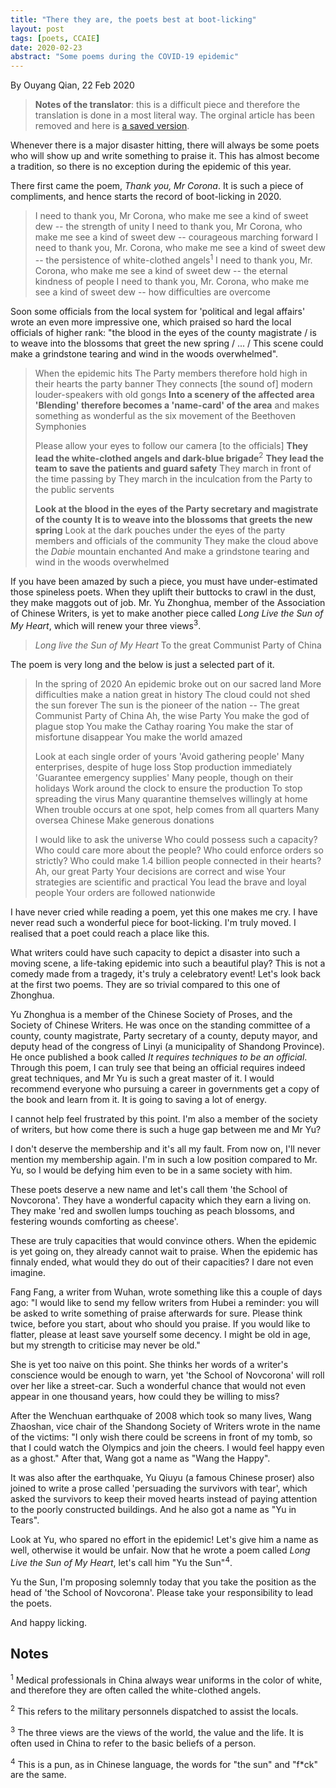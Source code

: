 ```yaml
---
title: "There they are, the poets best at boot-licking"
layout: post
tags: [poets, CCAIE]
date: 2020-02-23
abstract: "Some poems during the COVID-19 epidemic"
---
```


By Ouyang Qian, 22 Feb 2020

> **Notes of the translator**: this is a difficult piece and therefore the translation is done in a most literal way. The orginal article has been removed and here is [a saved version](/assets/files/school_of_novcorona.pdf).

Whenever there is a major disaster hitting, there will always be some poets who will show up and write something to praise it. This has almost become a tradition, so there is no exception during the epidemic of this year. 

There first came the poem, _Thank you, Mr Corona_. It is such a piece of compliments, and hence starts the record of boot-licking in 2020.

> I need to thank you, Mr Corona, who make me see a kind of sweet dew -- the strength of unity
> I need to thank you, Mr Corona, who make me see a kind of sweet dew -- courageous marching forward
> I need to thank you, Mr. Corona, who make me see a kind of sweet dew -- the persistence of white-clothed angels<sup>1</sup>
> I need to thank you, Mr. Corona, who make me see a kind of sweet dew -- the eternal kindness of people
> I need to thank you, Mr. Corona, who make me see a kind of sweet dew -- how difficulties are overcome

Soon some officials from the local system for 'political and legal affairs' wrote an even more impressive one, which praised so hard the local officials of higher rank: "the blood in the eyes of the county magistrate / is to weave into the blossoms that greet the new spring / ... / This scene could make a grindstone tearing and wind in the woods overwhelmed".

> When the epidemic hits
> The Party members therefore hold high in their hearts the party banner
> They connects [the sound of] modern louder-speakers with old gongs
> **Into a scenery of the affected area**
> **'Blending' therefore becomes a 'name-card' of the area**
> and makes something as wonderful as the six movement of the Beethoven Symphonies
> 
> Please allow your eyes to follow our camera [to the officials]
> **They lead the white-clothed angels and dark-blue brigade**<sup>2</sup>
> **They lead the team to save the patients and guard safety**
> They march in front of the time passing by
> They march in the inculcation from the Party to the public servents
> 
> **Look at the blood in the eyes of the Party secretary and magistrate of the county**
> **It is to weave into the blossoms that greets the new spring**
> Look at the dark pouches under the eyes of the party members and officials of the community
> They make the cloud above the *Dabie* mountain enchanted
> And make a grindstone tearing and wind in the woods overwhelmed

If you have been amazed by such a piece, you must have under-estimated those spineless poets. When they uplift their buttocks to crawl in the dust, they make maggots out of job. Mr. Yu Zhonghua, member of the Association of Chinese Writers, is yet to make another piece called _Long Live the Sun of My Heart_, which will renew your three views<sup>3</sup>.

> _Long live the Sun of My Heart_
> To the great Communist Party of China

The poem is very long and the below is just a selected part of it.

> In the spring of 2020
> An epidemic broke out on our sacred land
> More difficulties make a nation great in history
> The cloud could not shed the sun forever
> The sun is the pioneer of the nation --
> The great Communist Party of China
> Ah, the wise Party
> You make the god of plague stop
> You make the Cathay roaring
> You make the star of misfortune disappear
> You make the world amazed
> 
> Look at each single order of yours
> 'Avoid gathering people'
> Many enterprises, despite of huge loss
> Stop production immediately
> 'Guarantee emergency supplies'
> Many people, though on their holidays
> Work around the clock to ensure the production
> To stop spreading the virus
> Many quarantine themselves willingly at home
> When trouble occurs at one spot, help comes from all quarters
> Many oversea Chinese
> Make generous donations
> 
> I would like to ask the universe
> Who could possess such a capacity?
> Who could care more about the people?
> Who could enforce orders so strictly?
> Who could make 1.4 billion people
> connected in their hearts?
> Ah, our great Party
> Your decisions are
> correct and wise
> Your strategies are
> scientific and practical
> You lead the brave and loyal people
> Your orders are followed nationwide

I have never cried while reading a poem, yet this one makes me cry. I have never read such a wonderful piece for boot-licking. I'm truly moved. I realised that a poet could reach a place like this.

What writers could have such capacity to depict a disaster into such a moving scene, a life-taking epidemic into such a beautiful play? This is not a comedy made from a tragedy, it's truly a celebratory event! Let's look back at the first two poems. They are so trivial compared to this one of Zhonghua.

Yu Zhonghua is a member of the Chinese Society of Proses, and the Society of Chinese Writers. He was once on the standing committee of a county, county magistrate, Party secretary of a county, deputy mayor, and deputy head of the congress of Linyi (a municipality of Shandong Province). He once published a book called _It requires techniques to be an official_. Through this poem, I can truly see that being an official requires indeed great techniques, and Mr Yu is such a great master of it. I would recommend everyone who pursuing a career in governments get a copy of the book and learn from it. It is going to saving a lot of energy.

I cannot help feel frustrated by this point. I'm also a member of the society of writers, but how come there is such a huge gap between me and Mr Yu?

I don't deserve the membership and it's all my fault. From now on, I'll never mention my membership again. I'm in such a low position compared to Mr. Yu, so I would be defying him even to be in a same society with him.

These poets deserve a new name and let's call them 'the School of Novcorona'. They have a wonderful capacity which they earn a living on. They make 'red and swollen lumps touching as peach blossoms, and festering wounds comforting as cheese'.

These are truly capacities that would convince others. When the epidemic is yet going on, they already cannot wait to praise. When the epidemic has finnaly ended, what would they do out of their capacities? I dare not even imagine.

Fang Fang, a writer from Wuhan, wrote something like this a couple of days ago: "I would like to send my fellow writers from Hubei a reminder: you will be asked to write something of praise afterwards for sure. Please think twice, before you start, about who should you praise. If you would like to flatter, please at least save yourself some decency. I might be old in age, but my strength to criticise may never be old."

She is yet too naive on this point. She thinks her words of a writer's conscience would be enough to warn, yet 'the School of Novcorona' will roll over her like a street-car. Such a wonderful chance that would not even appear in one thousand years, how could they be willing to miss?

After the Wenchuan earthquake of 2008 which took so many lives, Wang Zhaoshan, vice chair of the Shandong Society of Writers wrote in the name of the victims: "I only wish there could be screens in front of my tomb, so that I could watch the Olympics and join the cheers. I would feel happy even as a ghost." After that, Wang got a name as "Wang the Happy".

It was also after the earthquake, Yu Qiuyu (a famous Chinese proser) also joined to write a prose called 'persuading the survivors with tear', which asked the survivors to keep their moved hearts instead of paying attention to the poorly constructed buildings. And he also got a name as "Yu in Tears".

Look at Yu, who spared no effort in the epidemic! Let's give him a name as well, otherwise it would be unfair. Now that he wrote a poem called _Long Live the Sun of My Heart_, let's call him "Yu the Sun"<sup>4</sup>. 

Yu the Sun, I'm proposing solemnly today that you take the position as the head of 'the School of Novcorona'. Please take your responsibility to lead the poets.

And happy licking.

## Notes

<sup>1</sup> Medical professionals in China always wear uniforms in the color of white, and therefore they are often called the white-clothed angels.

<sup>2</sup> This refers to the military personnels dispatched to assist the locals.

<sup>3</sup> The three views are the views of the world, the value and the life. It is often used in China to refer to the basic beliefs of a person.

<sup>4</sup> This is a pun, as in Chinese language, the words for "the sun" and "f*ck" are the same.
